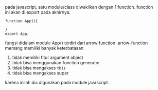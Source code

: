 pada javascript, satu module/class diwakilkan dengan 1 function.
function ini akan di export pada akhirnya:
```
function App(){

}
export App;
```

fungsi didalam module App() terdiri dari arrow function.
arrow-function memang memiliki banyak keterbatasan:
1. tidak memiliki fitur argument object
2. tidak bisa menggunakan function generator
3. tidak bisa mengakses `this`
4. tidak bisa mengakses super 

karena inilah dia digunakan pada module javascript.
